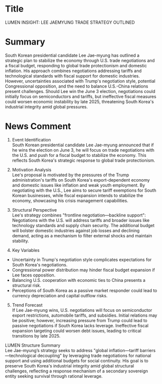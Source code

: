 # Title
LUMEN INSIGHT: LEE JAEMYUNG TRADE STRATEGY OUTLINED

# Summary
South Korean presidential candidate Lee Jae-myung has outlined a strategic plan to stabilize the economy through U.S. trade negotiations and a fiscal budget, responding to global trade protectionism and domestic inflation. His approach combines negotiations addressing tariffs and technological standards with fiscal support for domestic industries. However, uncertainties associated with Trump's negotiation style, potential Congressional opposition, and the need to balance U.S.-China relations present challenges. Should Lee win the June 3 election, negotiations could initially focus on semiconductors and tariffs, but ineffective fiscal measures could worsen economic instability by late 2025, threatening South Korea's industrial integrity amid global pressures.

# News Comment
1. Event Identification  
South Korean presidential candidate Lee Jae-myung announced that if he wins the election on June 3, he will focus on trade negotiations with the U.S. and push for a fiscal budget to stabilize the economy. This reflects South Korea's strategic response to global trade protectionism.

2. Motivation Analysis  
Lee's proposal is motivated by the pressures of the Trump administration's tariffs on South Korea's export-dependent economy and domestic issues like inflation and weak youth employment. By negotiating with the U.S., Lee aims to secure tariff exemptions for South Korean businesses, while fiscal expansion intends to stabilize the economy, showcasing his crisis management capabilities.

3. Structural Perspective  
Lee's strategy combines "frontline negotiation—backline support":  
Negotiations with the U.S. will address tariffs and broader issues like technology standards and supply chain security. The additional budget will bolster domestic industries against job losses and declining demand, acting as a mechanism to filter external shocks and maintain stability.

4. Key Variables  
- Uncertainty in Trump's negotiation style complicates expectations for South Korea's negotiations.  
- Congressional power distribution may hinder fiscal budget expansion if Lee faces opposition.  
- Balancing U.S. cooperation with economic ties to China presents a structural risk.  
- Perceptions of South Korea as a passive market responder could lead to currency depreciation and capital outflow risks.

5. Trend Forecast  
If Lee Jae-myung wins, U.S. negotiations will focus on semiconductor export restrictions, automobile tariffs, and subsidies. Initial relations may be positive; however, increasing pressure from Trump could lead to passive negotiations if South Korea lacks leverage. Ineffective fiscal expansion targeting could worsen debt issues, leading to critical transitions by late 2025.

LUMEN Structure Summary  
Lee Jae-myung’s strategy seeks to address "global inflation—tariff barriers—technological decoupling" by leveraging trade negotiations for national support and using additional budgets for social continuity. His goal is to preserve South Korea's industrial integrity amid global structural challenges, reflecting a response mechanism of a secondary sovereign entity seeking survival through rational leverage.
